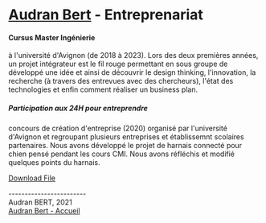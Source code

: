 # [Audran Bert](index.md) - Entreprenariat

#### Cursus Master Ingénierie
à l'université d'Avignon (de 2018 à 2023). Lors des deux premières années, un projet intégrateur est le fil rouge permettant en sous groupe de développé une idée et ainsi de découvrir le design thinking, l'innovation, la recherche (à travers des entrevues avec des chercheurs), l'état des technologies et enfin comment réaliser un business plan.

##### Participation aux 24H pour entreprendre
concours de création d'entreprise (2020) organisé par l'université d'Avignon et regroupant plusieurs entreprises et établissemnt scolaires partenaires.
Nous avons développé le projet de harnais connecté pour chien pensé pendant les cours CMI. Nous avons réfléchis et modifié quelques points du harnais.

<a href="Fichiers/Entreprise/SILA_Presentation_Projet_24H.pdf">Download File</a>

------------------------ \
Audran BERT, 2021 \
[Audran Bert - Accueil](index.md)
